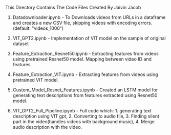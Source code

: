 This Directory Contains The Code Files Created By Jaivin Jacob


1. Datadownloader.ipynb - To  Downloads videos from URLs in a dataframe and creates a new CSV file, skipping videos with encoding errors. (default: "videos_1000")

2. VIT_GPT2.ipynb - Implementation of VIT model on the sample of original dataset

3. Feature_Extraction_Resnet50.ipynb - Extracting features from videos using pretrained Resnet50 model. Mapping between video ID and features.

4. Feature_Extraction_VIT.ipynb - Extracting features from videos using pretrained VIT model.

5. Custom_Model_Resnet_Features.ipynb - Created an LSTM model for generating text descriptions from features extracted using Resnet50 model.

6. VIT_GPT2_Full_Pipeline.ipynb - Full code which: 1. generating text description using VIT gpt, 2. Converting to audio file, 3. Finding silent part in the video(handles videos with background music), 4. Merge audio description with the video.
